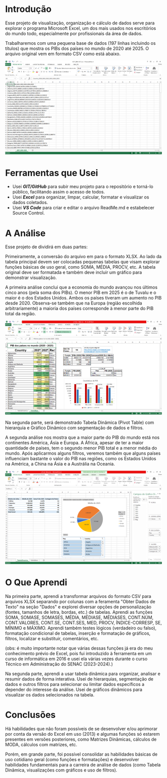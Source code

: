 # Introdução
Esse projeto de visualização, organização e cálculo de dados serve para explorar o programa Microsoft Excel, um dos mais usados nos escritórios do mundo todo, especialmente por profissionais da área de dados.

Trabalharemos com uma pequena base de dados (197 linhas incluindo os títulos) que mostra os PIBs dos países no mundo de 2020 até 2025. O arquivo original vem em formato CSV como está abaixo.

![original_csv_file](original_csv_file.png)

# Ferramentas que Usei
- Usei ***GIT/GitHub*** para subir meu projeto para o repositório e torná-lo público, facilitando assim o acesso de todos.
- Usei ***Excel*** para organizar, limpar, calcular, formatar e visualizar os dados coletados.
- Usei ***VS Code*** para criar e editar o arquivo ReadMe.md e estabelecer Source Control.

# A Análise
Esse projeto de dividirá em duas partes:

Primeiramente, a conversão do arquivo em para o formato XLSX. Ao lado da tabela principal devem ser colocadas pequenas tabelas que visam explorar funções básicas de uso geral, como SOMA, MÉDIA, PROCV, etc. A tabela original deve ser formatada e também deve incluir um gráfico para demonstrar visualização.

A primeira análise conclui que a economia do mundo avançou nos últimos cinco anos (pela soma dos PIBs). O menor PIB em 2025 é o de Tuvalu e o maior é o dos Estados Unidos. Ambos os países tiveram um aumento no PIB desde 2020. Observa-se também que na Europa (região escolhida arbitrariamente) a maioria dos países corresponde à menor parte do PIB total da região.

![1_tabela_base](1_tabela_base.png)

Na segunda parte, será demonstrado Tabela Dinâmica (Pivot Table) com hierarquia e Gráfico Dinâmico com segmentação de dados e filtros.

A segunda análise nos mostra que a maior parte do PIB do mundo está nos continentes América, Ásia e Europa. A África, apesar de ter a maior quantidade de países, tem o segundo menor PIB total e a menor média do mundo. Após aplicarmos alguns filtros, veremos também que alguns países influenciam bastante o valor do PIB nas regiões, como os Estados Unidos na América, a China na Ásia e a Austrália na Oceania.

![2_tabela_dinamica](2_tabela_dinamica.png)

# O Que Aprendi

Na primeira parte, aprendi a transformar arquivos do formato CSV para arquivos XLSX separando por colunas com a feramenta "Obter Dados de Texto" na seção "Dados" e explorei diversar opções de personalização (fontes, tamanhos de letra, bordas, etc.) de tabelas. Aprendi as funções SOMA, SOMASE, SOMASES, MÉDIA, MÉDIASE, MÉDIASES, CONT.NÚM, CONT.VALORES, CONT.SE, CONT.SES, MED, PROCV, ÍNDICE-CORRESP, SE, MÍNIMO e MÁXIMO. Aprendi também testes lógicos (verdadeiro ou falso), formatação condicional de tabelas, inserção e formatação de gráficos, filtros, localizar e substituir, comentários, etc.

(obs: é muito importante notar que várias dessas funções já era do meu conhecimento prévio de Excel, pois fui introduzido à ferramenta em um curso de informática em 2016 e usei ela várias vezes durante o curso Técnico em Administração do SENAC (2023-2024).)

Na segunda parte, aprendi a usar tabela dinâmica para organizar, analisar e resumir dados de forma interativa. Usei de hierarquias, segmentação de dados e outros filtros para selecionar ou limitar dados específicos a depender do interesse da análise. Usei de gráficos dinâmicos para visualizar os dados selecionados na tabela.

# Conclusões

Há habilidades que não foram possíveis de se desenvolver e/ou aprimorar por conta da versão do Excel em uso (2013) e algumas funções só estarem presentes em versões posteriores, como Matrizes Dinâmicas, cálculos de MODA, cálculos com matrizes, etc.

Porém, em grande parte, foi possível consolidar as habilidades básicas de uso cotidiano geral (como funções e formatações) e desenvolver habilidades fundamentais para a carreira de análise de dados (como Tabela Dinâmica, visualizações com gráficos e uso de filtros).
